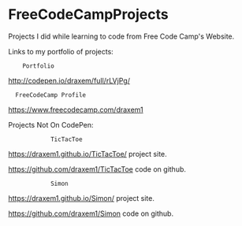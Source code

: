 # FreeCodeCampProjects
Projects I did while learning to code from Free Code Camp's Website.

Links to my portfolio of projects:

        Portfolio
http://codepen.io/draxem/full/rLVjPg/

      FreeCodeCamp Profile
https://www.freecodecamp.com/draxem1

Projects Not On CodePen:

                TicTacToe
https://draxem1.github.io/TicTacToe/  project site.

https://github.com/draxem1/TicTacToe code on github.

                Simon
https://draxem1.github.io/Simon/    project site.

https://github.com/draxem1/Simon   code on github.
